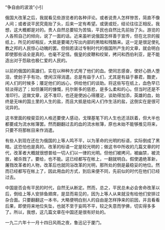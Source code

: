 “争自由的波浪”小引

  

俄国大改革之后，我就看见些游览者的各种评论。或者说贵人怎样惨苦，简直不像人间；或者说平民究竟抬了头，后来一定有希望。或褒或贬，结论往往正相反。我想，这大概都是对的。贵人自然总要较为苦恼，平民也自然比先前抬了头。游览的人各照自己的倾向，说了一面的话。近来虽听说俄国怎样善于宣传，但在北京的报纸上，所见的却相反，大抵是要竭力写出内部的黑暗和残酷来。这一定是很足使礼教之邦的人民惊心动魄的罢。但倘若读过专制时代的俄国所产生的文章，就会明白即使那些话全是真的，也毫不足怪。俄皇的皮鞭和绞架，拷问和西伯利亚，是不能造出对于怨敌也极仁爱的人民的。

以前的俄国的英雄们，实在以种种方式用了他们的血。使同志感奋，使好心肠人堕泪，使刽子手有功，使闲汉得消遣。总是有益于人们，尤其是有益于暴君，酷吏，闲人们的时候多；餍足他们的凶心，供给他们的谈助。将这些写在纸上，血色早已轻淡得远了；如但兼珂的慷慨，托尔斯多的慈悲，是多么柔和的心。但当时还是不准印行。这做文章，这不准印，也还是使凶心得餍足，谈助得加添，英雄的血，始终是无味的国土里的人生的盐，而且大抵是给闲人们作生活的盐，这倒实在是很可诧异的。

这书里面的梭斐亚的人格还要使人感动，戈理基笔下的人生也还活跃着，但大半也都要成为流水帐簿罢。然而翻翻过去的血的流水帐簿，原也未始不能够推见将来，只要不将那帐目来作消遣。

有些人到现在还在为俄国的上等人鸣不平，以为革命的光明的标语，实际倒成了黑暗。这恐怕也是真的。改革的标语一定是较光明的；做这书中所收的几篇文章的时代，改革者大概就很想普给一切人们以一律的光明。但他们被拷问，被幽禁，被流放，被杀戮了。要给，也不能。这已经都写在帐上，一翻就明白。假使遏绝革新，屠戮改革者的人物，改革后也就同浴改革的光明，那所处的倒是最稳妥的地位。然而已经都写在帐上了，因此用血的方式，到后来便不同，先前似的时代在他们已经过去。

中国是否会有平民的时代，自然无从断定。然而，总之，平民总未必会舍命改革以后，倒给上等人安排鱼翅席，是显而易见的，因为上等人从来就没有给他们安排过杂合面。只要翻翻这一本书，大略便明白别人的自由是怎样挣来的前因，并且看看后果，即使将来地位失坠，也就不至于妄鸣不平，较之失意而学佛，切实得多多了。所以，我想，这几篇文章在中国还是很有好处的。

一九二六年十一月十四日风雨之夜，鲁迅记于厦门。